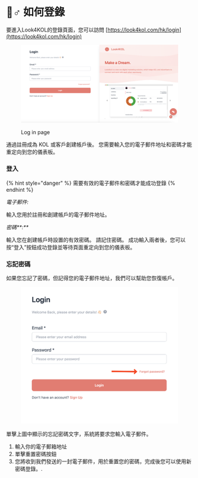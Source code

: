 # 🤷♂ 如何登錄

要進入Look4KOL的登錄頁面，您可以訪問 [https://look4kol.com/hk/login](https://look4kol.com/hk/login)

<figure><img src="../../.gitbook/assets/image (1) (1) (3).png" alt=""><figcaption><p>Log in page</p></figcaption></figure>

通過註冊成為 KOL 或客戶創建帳戶後。 您需要輸入您的電子郵件地址和密碼才能重定向到您的儀表板。

### 登入

{% hint style="danger" %}
需要有效的電子郵件和密碼才能成功登錄
{% endhint %}

_電子郵件:_

輸入您用於註冊和創建帳戶的電子郵件地址。

_密碼**:**_

輸入您在創建帳戶時設置的有效密碼。 請記住密碼。 成功輸入兩者後，您可以按“登入”按鈕成功登錄並等待頁面重定向到您的儀表板。

### 忘記密碼

如果您忘記了密碼，但記得您的電子郵件地址，我們可以幫助您恢復帳戶。

<figure><img src="../../.gitbook/assets/image (4) (3).png" alt=""><figcaption></figcaption></figure>

單擊上圖中顯示的忘記密碼文字，系統將要求您輸入電子郵件。

1. 輸入你的電子郵箱地址
2. 單擊重置密碼按鈕
3. 您將收到我們發送的一封電子郵件，用於重置您的密碼，完成後您可以使用新密碼登錄。.&#x20;

